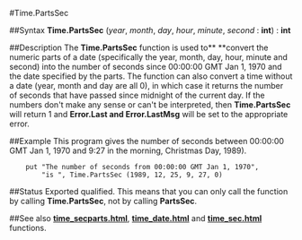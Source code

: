 
#Time.PartsSec

##Syntax
**Time.PartsSec** (_year_, _month_, _day_, _hour_, _minute_, _second_ : **int**) : **int**



##Description
The **Time.PartsSec** function is used to** **convert the numeric parts of a date (specifically the year, month, day, hour, minute and second) into the number of seconds since 00:00:00 GMT Jan 1, 1970 and the date specified by the parts.
The function can also convert a time without a date (year, month and day are all 0), in which case it returns the number of seconds that have passed since midnight of the current day.
If the numbers don't make any sense or can't be interpreted, then **Time.PartsSec** will return 1 and **Error.Last **and** Error.LastMsg** will be set to the appropriate error.



##Example
This program gives the number of seconds between 00:00:00 GMT Jan 1, 1970 and 9:27 in the morning, Christmas Day, 1989).


        put "The number of seconds from 00:00:00 GMT Jan 1, 1970",
            "is ", Time.PartsSec (1989, 12, 25, 9, 27, 0)
##Status
Exported qualified.
This means that you can only call the function by calling **Time.PartsSec**, not by calling **PartsSec**.



##See also
**[time_secparts.html](Time.SecParts)**, **[time_date.html](Time.Date)** and **[time_sec.html](Time.Sec)** functions.


